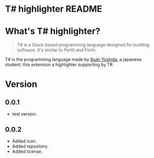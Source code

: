 # T# highlighter README

# What's T# highlighter?

> T# is a Stack-based programming language designed for building software. It's similar to Porth and Forth.

T# is the programming language made by <a href="https://github.com/ibukiyoshidaa">Ibuki Yoshida</a>, a japanese student. this extension a highlighter supporting by T#.

# Version

## 0.0.1

- test version.

## 0.0.2

- Added icon.
- Added repository.
- Added license.
